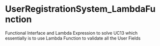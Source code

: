 # UserRegistrationSystem_LambdaFunction
Functional Interface and Lambda Expression to solve UC13 which essentially is to use Lambda Function to validate all the User Fields
